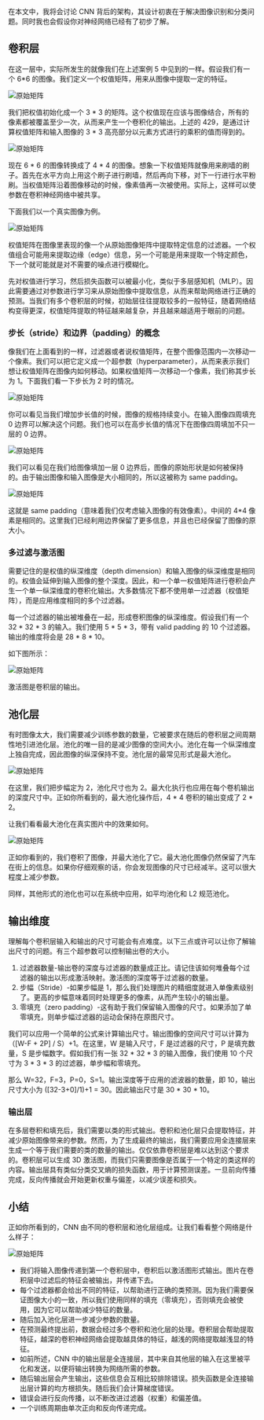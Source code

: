在本文中，我将会讨论 CNN 背后的架构，其设计初衷在于解决图像识别和分类问题。同时我也会假设你对神经网络已经有了初步了解。


## 卷积层

在这一层中，实际所发生的就像我们在上述案例 5 中见到的一样。假设我们有一个 6*6 的图像。我们定义一个权值矩阵，用来从图像中提取一定的特征。

![原始矩阵](揭秘图像处理和卷积神经网络架构/卷积层-1.png)

我们把权值初始化成一个 3 * 3 的矩阵。这个权值现在应该与图像结合，所有的像素都被覆盖至少一次，从而来产生一个卷积化的输出。上述的 429，是通过计算权值矩阵和输入图像的 3 * 3 高亮部分以元素方式进行的乘积的值而得到的。

![原始矩阵](揭秘图像处理和卷积神经网络架构/卷积层-2.gif)

现在 6 * 6 的图像转换成了 4 * 4 的图像。想象一下权值矩阵就像用来刷墙的刷子。首先在水平方向上用这个刷子进行刷墙，然后再向下移，对下一行进行水平粉刷。当权值矩阵沿着图像移动的时候，像素值再一次被使用。实际上，这样可以使参数在卷积神经网络中被共享。

下面我们以一个真实图像为例。

![原始矩阵](揭秘图像处理和卷积神经网络架构/卷积层-3.png)

权值矩阵在图像里表现的像一个从原始图像矩阵中提取特定信息的过滤器。一个权值组合可能用来提取边缘（edge）信息，另一个可能是用来提取一个特定颜色，下一个就可能就是对不需要的噪点进行模糊化。

先对权值进行学习，然后损失函数可以被最小化，类似于多层感知机（MLP）。因此需要通过对参数进行学习来从原始图像中提取信息，从而来帮助网络进行正确的预测。当我们有多个卷积层的时候，初始层往往提取较多的一般特征，随着网络结构变得更深，权值矩阵提取的特征越来越复杂，并且越来越适用于眼前的问题。


### 步长（stride）和边界（padding）的概念

像我们在上面看到的一样，过滤器或者说权值矩阵，在整个图像范围内一次移动一个像素。我们可以把它定义成一个超参数（hyperparameter），从而来表示我们想让权值矩阵在图像内如何移动。如果权值矩阵一次移动一个像素，我们称其步长为 1。下面我们看一下步长为 2 时的情况。

![原始矩阵](揭秘图像处理和卷积神经网络架构/步长（stride）和边界（padding）的概念-1.gif)

你可以看见当我们增加步长值的时候，图像的规格持续变小。在输入图像四周填充 0 边界可以解决这个问题。我们也可以在高步长值的情况下在图像四周填加不只一层的 0 边界。

![原始矩阵](揭秘图像处理和卷积神经网络架构/步长（stride）和边界（padding）的概念-2.png)

我们可以看见在我们给图像填加一层 0 边界后，图像的原始形状是如何被保持的。由于输出图像和输入图像是大小相同的，所以这被称为 same padding。

![原始矩阵](揭秘图像处理和卷积神经网络架构/步长（stride）和边界（padding）的概念-3.gif)

这就是 same padding（意味着我们仅考虑输入图像的有效像素）。中间的 4*4 像素是相同的。这里我们已经利用边界保留了更多信息，并且也已经保留了图像的原大小。


### 多过滤与激活图

需要记住的是权值的纵深维度（depth dimension）和输入图像的纵深维度是相同的。权值会延伸到输入图像的整个深度。因此，和一个单一权值矩阵进行卷积会产生一个单一纵深维度的卷积化输出。大多数情况下都不使用单一过滤器（权值矩阵），而是应用维度相同的多个过滤器。

每一个过滤器的输出被堆叠在一起，形成卷积图像的纵深维度。假设我们有一个 32 * 32 * 3 的输入。我们使用 5 * 5 * 3，带有 valid padding 的 10 个过滤器。输出的维度将会是 28 * 8 * 10。

如下图所示：

![原始矩阵](揭秘图像处理和卷积神经网络架构/多过滤与激活图-1.png)

激活图是卷积层的输出。


## 池化层
有时图像太大，我们需要减少训练参数的数量，它被要求在随后的卷积层之间周期性地引进池化层。池化的唯一目的是减少图像的空间大小。池化在每一个纵深维度上独自完成，因此图像的纵深保持不变。池化层的最常见形式是最大池化。

![原始矩阵](揭秘图像处理和卷积神经网络架构/池化层-1.png)

在这里，我们把步幅定为 2，池化尺寸也为 2。最大化执行也应用在每个卷机输出的深度尺寸中。正如你所看到的，最大池化操作后，4 * 4 卷积的输出变成了 2 * 2。

让我们看看最大池化在真实图片中的效果如何。

![原始矩阵](揭秘图像处理和卷积神经网络架构/池化层-2.png)

正如你看到的，我们卷积了图像，并最大池化了它。最大池化图像仍然保留了汽车在街上的信息。如果你仔细观察的话，你会发现图像的尺寸已经减半。这可以很大程度上减少参数。

同样，其他形式的池化也可以在系统中应用，如平均池化和 L2 规范池化。


## 输出维度

理解每个卷积层输入和输出的尺寸可能会有点难度。以下三点或许可以让你了解输出尺寸的问题。有三个超参数可以控制输出卷的大小。

1. 过滤器数量-输出卷的深度与过滤器的数量成正比。请记住该如何堆叠每个过滤器的输出以形成激活映射。激活图的深度等于过滤器的数量。
2. 步幅（Stride）-如果步幅是 1，那么我们处理图片的精细度就进入单像素级别了。更高的步幅意味着同时处理更多的像素，从而产生较小的输出量。
3. 零填充（zero padding）-这有助于我们保留输入图像的尺寸。如果添加了单零填充，则单步幅过滤器的运动会保持在原图尺寸。

我们可以应用一个简单的公式来计算输出尺寸。输出图像的空间尺寸可以计算为（[W-F + 2P] / S）+1。在这里，W 是输入尺寸，F 是过滤器的尺寸，P 是填充数量，S 是步幅数字。假如我们有一张 32 * 32 * 3 的输入图像，我们使用 10 个尺寸为 3 * 3 * 3 的过滤器，单步幅和零填充。

那么 W=32，F=3，P=0，S=1。输出深度等于应用的滤波器的数量，即 10，输出尺寸大小为 ([32-3+0]/1)+1 = 30。因此输出尺寸是 30 * 30 * 10。


### 输出层

在多层卷积和填充后，我们需要以类的形式输出。卷积和池化层只会提取特征，并减少原始图像带来的参数。然而，为了生成最终的输出，我们需要应用全连接层来生成一个等于我们需要的类的数量的输出。仅仅依靠卷积层是难以达到这个要求的。卷积层可以生成 3D 激活图，而我们只需要图像是否属于一个特定的类这样的内容。输出层具有类似分类交叉熵的损失函数，用于计算预测误差。一旦前向传播完成，反向传播就会开始更新权重与偏差，以减少误差和损失。


## 小结

正如你所看到的，CNN 由不同的卷积层和池化层组成。让我们看看整个网络是什么样子：

![原始矩阵](揭秘图像处理和卷积神经网络架构/小结-1.png)

+ 我们将输入图像传递到第一个卷积层中，卷积后以激活图形式输出。图片在卷积层中过滤后的特征会被输出，并传递下去。
+ 每个过滤器都会给出不同的特征，以帮助进行正确的类预测。因为我们需要保证图像大小的一致，所以我们使用同样的填充（零填充），否则填充会被使用，因为它可以帮助减少特征的数量。
+ 随后加入池化层进一步减少参数的数量。
+ 在预测最终提出前，数据会经过多个卷积和池化层的处理。卷积层会帮助提取特征，越深的卷积神经网络会提取越具体的特征，越浅的网络提取越浅显的特征。
+ 如前所述，CNN 中的输出层是全连接层，其中来自其他层的输入在这里被平化和发送，以便将输出转换为网络所需的参数。
+ 随后输出层会产生输出，这些信息会互相比较排除错误。损失函数是全连接输出层计算的均方根损失。随后我们会计算梯度错误。
+ 错误会进行反向传播，以不断改进过滤器（权重）和偏差值。
+ 一个训练周期由单次正向和反向传递完成。